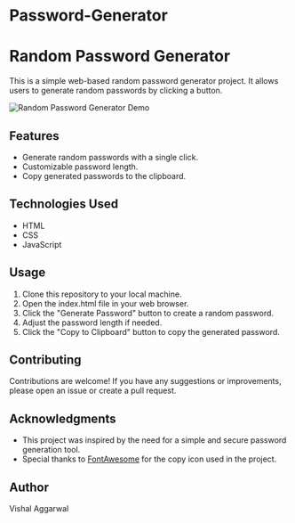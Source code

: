 # Password-Generator
# Random Password Generator

This is a simple web-based random password generator project. It allows users to generate random passwords by clicking a button.

![Random Password Generator Demo](demo.gif)

## Features

- Generate random passwords with a single click.
- Customizable password length.
- Copy generated passwords to the clipboard.

## Technologies Used

- HTML
- CSS
- JavaScript

## Usage

1. Clone this repository to your local machine.
2. Open the index.html file in your web browser.
3. Click the "Generate Password" button to create a random password.
4. Adjust the password length if needed.
5. Click the "Copy to Clipboard" button to copy the generated password.

## Contributing

Contributions are welcome! If you have any suggestions or improvements, please open an issue or create a pull request.


## Acknowledgments

- This project was inspired by the need for a simple and secure password generation tool.
- Special thanks to [FontAwesome](https://fontawesome.com/) for the copy icon used in the project.

## Author

Vishal Aggarwal

